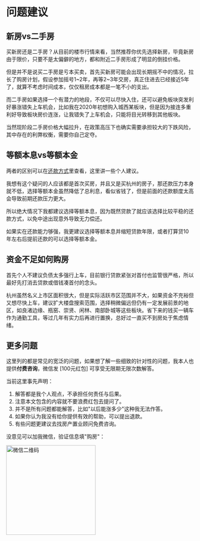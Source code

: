 # 问题建议

<Adsense :data-ad-client=$themeConfig.ads.client :data-ad-slot=$themeConfig.ads.slot is-new-ads-code="yes" class="side-ads"></Adsense>

## 新房vs二手房

买新房还是二手房？从目前的楼市行情来看，当然推荐你优先选择新房，毕竟新房由于限价，只要不是太偏僻的地方，都和附近二手房形成了明显的倒挂价格。

但是并不是说买二手房是亏本买卖，首先买新房可能会出现长期摇不中的情况，拉长了购房计划，假设参加摇号1~2年，再等2~3年交房，真正住进去已经接近5年了，就算不考虑时间成本，仅仅租房成本都是一笔不小的支出。

而二手房如果选择一个有潜力的地段，不仅可以尽快入住，还可以避免板块突发利好暴涨错失上车机会，比如我在2020年初想购入城西某板块，但是因为接连多重利好导致板块房价连涨，让我错失了上车机会，只能将目光转移到其他板块。

当然现阶段二手房价格大幅拉升，在政策高压下也确实需要承担较大的下跌风险，其中存在的利弊权衡，需要你自己定夺。

## 等额本息vs等额本金

两者的区别可以在[还款方式](../policy/#还款方式)里查看，这里讲一些个人建议。

我想有这个疑问的人应该都是首次买房，并且又是买杭州的房子，那还款压力本身就不低，选择等额本金虽然降低了总利息，看似省钱了，但是前面的还款额度太高会导致前期还款压力更大。

所以绝大情况下我都建议选择等额本息，因为既然贷款了就应该选择比较平稳的还款方式，以免中途出现意外导致无力偿还。

如果实在还款能力够强，我更建议选择等额本息并缩短贷款年限，或者打算贷10年左右后提前还款的可以选择等额本金。

<InArticleAdsense :data-ad-client=$themeConfig.ads.client :data-ad-slot=$themeConfig.ads.inSlot is-new-ads-code="yes"></InArticleAdsense>

## 资金不足如何购房

首先个人不建议负债太多强行上车，目前银行贷款紧张对首付也监管很严格，所以最好先打消去贷款或借钱凑首付的念头。

杭州虽然名义上市区面积很大，但是实际活跃市区范围并不大，如果资金不充裕但又想尽快上车，建议扩大楼盘搜索范围，选择稍微偏远但仍有一定发展前景的地区，如良渚边缘、瓶窑、崇贤、闲林、南部卧城等这些板块。省下来的钱买一辆车作为通勤工具，等过几年有实力后再进行置换，总好过一直买不到房处于焦虑情绪。

## 更多问题

这里列的都是常见的宽泛的问题，如果想了解一些细致的针对性的问题，我本人也提供**付费咨询**，微信发 [100元红包] 可享受无限期无限次数解答。

当前这里事先声明： 
1. 解答都是我个人观点，不承担任何责任与后果。
2. 注意本文包含的内容就不要浪费红包去提问了。
3. 并不是所有问题都能解答，比如"以后能涨多少"这种我无法作答。
4. 如果你认为我没有给你提供有效的帮助，可以提出退款。
5. 有些问题更建议去找房产置业顾问免费咨询。

没意见可以加我微信，验证信息填"购房"：

<img width="240px" src="https://static.zkqiang.cn/images/20191206211444.jpeg-slim" alt="微信二维码">
